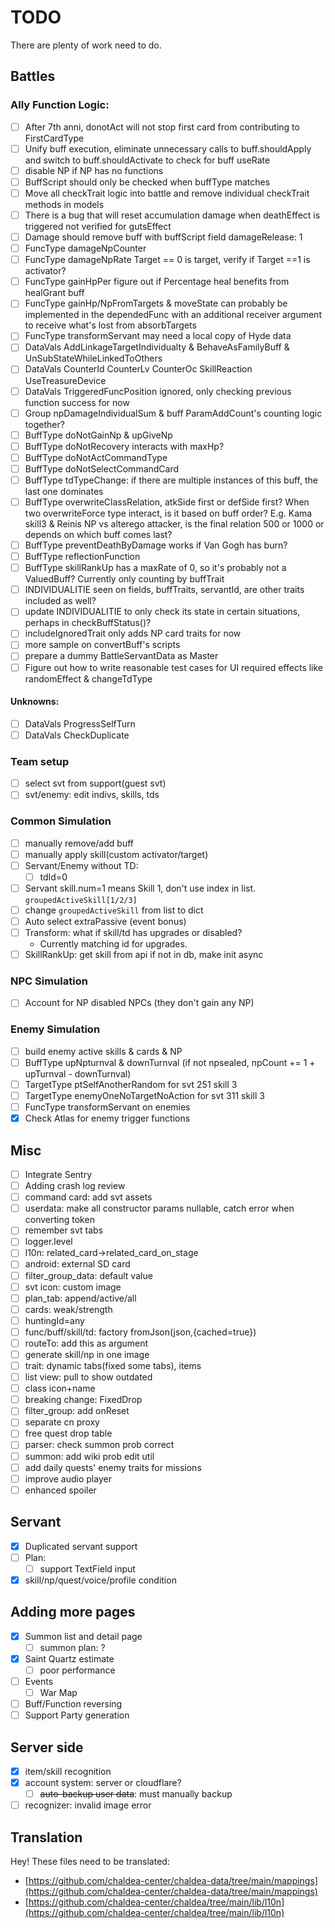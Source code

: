 # TODO

There are plenty of work need to do.

## Battles

### Ally Function Logic:

- [ ] After 7th anni, donotAct will not stop first card from contributing to FirstCardType
- [ ] Unify buff execution, eliminate unnecessary calls to buff.shouldApply and switch to buff.shouldActivate to check
      for buff useRate
- [ ] disable NP if NP has no functions
- [ ] BuffScript should only be checked when buffType matches
- [ ] Move all checkTrait logic into battle and remove individual checkTrait methods in models
- [ ] There is a bug that will reset accumulation damage when deathEffect is triggered
      not verified for gutsEffect
- [ ] Damage should remove buff with buffScript field damageRelease: 1
- [ ] FuncType damageNpCounter
- [ ] FuncType damageNpRate Target == 0 is target, verify if Target ==1 is activator?
- [ ] FuncType gainHpPer figure out if Percentage heal benefits from healGrant buff
- [ ] FuncType gainHp/NpFromTargets & moveState can probably be implemented in the dependedFunc with an additional
      receiver argument to receive what's lost from absorbTargets
- [ ] FuncType transformServant may need a local copy of Hyde data
- [ ] DataVals AddLinkageTargetIndividualty & BehaveAsFamilyBuff & UnSubStateWhileLinkedToOthers
- [ ] DataVals CounterId CounterLv CounterOc SkillReaction UseTreasureDevice
- [ ] DataVals TriggeredFuncPosition ignored, only checking previous function success for now
- [ ] Group npDamageIndividualSum & buff ParamAddCount's counting logic together?
- [ ] BuffType doNotGainNp & upGiveNp
- [ ] BuffType doNotRecovery interacts with maxHp?
- [ ] BuffType doNotActCommandType
- [ ] BuffType doNotSelectCommandCard
- [ ] BuffType tdTypeChange: if there are multiple instances of this buff, the last one dominates
- [ ] BuffType overwriteClassRelation, atkSide first or defSide first? When two overwriteForce type interact, is it
      based on buff order? E.g. Kama skill3 & Reinis NP vs alterego attacker, is the final relation 500 or 1000 or depends
      on which buff comes last?
- [ ] BuffType preventDeathByDamage works if Van Gogh has burn?
- [ ] BuffType reflectionFunction
- [ ] BuffType skillRankUp has a maxRate of 0, so it's probably not a ValuedBuff? Currently only counting by buffTrait
- [ ] INDIVIDUALITIE seen on fields, buffTraits, servantId, are other traits included as well?
- [ ] update INDIVIDUALITIE to only check its state in certain situations, perhaps in checkBuffStatus()?
- [ ] includeIgnoredTrait only adds NP card traits for now
- [ ] more sample on convertBuff's scripts
- [ ] prepare a dummy BattleServantData as Master
- [ ] Figure out how to write reasonable test cases for UI required effects like randomEffect & changeTdType

#### Unknowns:

- [ ] DataVals ProgressSelfTurn
- [ ] DataVals CheckDuplicate

### Team setup

- [ ] select svt from support(guest svt)
- [ ] svt/enemy: edit indivs, skills, tds

### Common Simulation

- [ ] manually remove/add buff
- [ ] manually apply skill(custom activator/target)
- [ ] Servant/Enemy without TD:
  - [ ] tdId=0
- [ ] Servant skill.num=1 means Skill 1, don't use index in list. `groupedActiveSkill[1/2/3]`
- [ ] change `groupedActiveSkill` from list to dict
- [ ] Auto select extraPassive (event bonus)
- [ ] Transform: what if skill/td has upgrades or disabled?
  - Currently matching id for upgrades.
- [ ] SkillRankUp: get skill from api if not in db, make init async

### NPC Simulation

- [ ] Account for NP disabled NPCs (they don't gain any NP)

### Enemy Simulation

- [ ] build enemy active skills & cards & NP
- [ ] BuffType upNpturnval & downTurnval (if not npsealed, npCount += 1 + upTurnval - downTurnval)
- [ ] TargetType ptSelfAnotherRandom for svt 251 skill 3
- [ ] TargetType enemyOneNoTargetNoAction for svt 311 skill 3
- [ ] FuncType transformServant on enemies
- [x] Check Atlas for enemy trigger functions

## Misc

- [ ] Integrate Sentry
- [ ] Adding crash log review
- [ ] command card: add svt assets
- [ ] userdata: make all constructor params nullable, catch error when converting token
- [ ] remember svt tabs
- [ ] logger.level
- [ ] l10n: related_card->related_card_on_stage
- [ ] android: external SD card
- [ ] filter_group_data: default value
- [ ] svt icon: custom image
- [ ] plan_tab: append/active/all
- [ ] cards: weak/strength
- [ ] huntingId=any
- [ ] func/buff/skill/td: factory fromJson(json,{cached=true})
- [ ] routeTo: add this as argument
- [ ] generate skill/np in one image
- [ ] trait: dynamic tabs(fixed some tabs), items
- [ ] list view: pull to show outdated
- [ ] class icon+name
- [ ] breaking change: FixedDrop
- [ ] filter_group: add onReset
- [ ] separate cn proxy
- [ ] free quest drop table
- [ ] parser: check summon prob correct
- [ ] summon: add wiki prob edit util
- [ ] add daily quests' enemy traits for missions
- [ ] improve audio player
- [ ] enhanced spoiler

## Servant

- [x] Duplicated servant support
- [ ] Plan:
  - [ ] support TextField input
- [x] skill/np/quest/voice/profile condition

## Adding more pages

- [x] Summon list and detail page
  - [ ] summon plan: ?
- [x] Saint Quartz estimate
  - [ ] poor performance
- [ ] Events
  - [ ] War Map
- [ ] Buff/Function reversing
- [ ] Support Party generation

## Server side

- [x] item/skill recognition
- [x] account system: server or cloudflare?
  - [ ] ~~auto-backup user data~~: must manually backup
- [ ] recognizer: invalid image error

## Translation

Hey! These files need to be translated:

- [https://github.com/chaldea-center/chaldea-data/tree/main/mappings](https://github.com/chaldea-center/chaldea-data/tree/main/mappings)
- [https://github.com/chaldea-center/chaldea/tree/main/lib/l10n](https://github.com/chaldea-center/chaldea/tree/main/lib/l10n)
